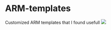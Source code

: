 # ARM-templates
Customized ARM templates that I found usefull
<a href="https://portal.azure.com/#create/Microsoft.Template/uri/https%3A%2F%2Fraw.githubusercontent.com%2Ffareszekri%2FARM-templates%2Fmaster%2FWindowsVirtualMachine.json" target="_blank"><img src="http://azuredeploy.net/deploybutton.png"/></a>
